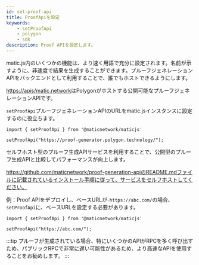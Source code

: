 ```yaml
---
id: set-proof-api
title: ProofApiを設定
keywords:
    - setProofApi
    - polygon
    - sdk
description: Proof APIを設定します。
---
```


matic.js内のいくつかの機能は、より速く用語で充分に設定されます。名前が示すように、非速度で結果を生成することができます。プルーフジェネレーションAPIをバックエンドとして利用することで、誰でもホストできるようにします。

[https://apis/matic.network](https://apis/matic.network)はPolygonがホストする公開可能なプルーフジェネレーションAPIです。

`setProofApi`プルーフジェネレーションAPIのURLをmatic.jsインスタンスに設定するのに役立ちます。

```
import { setProofApi } from '@maticnetwork/maticjs'

setProofApi("https://proof-generator.polygon.technology/");
```

セルフホスト型のプルーフ生成APIサービスを利用することで、公開型のプルーフ生成APIと比較してパフォーマンスが向上します。

https://github.com/maticnetwork/proof-generation-apiのREADME.mdファイルに記載されているインストール手順に従って、サービスをセルフホストしてください。

例：Proof APIをデプロイし、ベースURLが-`https://abc.com/`の場合、`setProofApi`に、ベースURLを設定する必要があります。

```
import { setProofApi } from '@maticnetwork/maticjs'

setProofApi("https://abc.com/");
```

:::tip
プルーフが生成されている場合、特にいくつかのAPIがRPCを多く呼び出すため、パブリックRPCで非常に遅い可能性があるため、より高速なAPIを使用することをお勧めします。
:::
